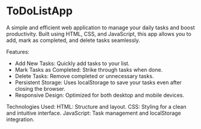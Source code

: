 # ToDoListApp
A simple and efficient web application to manage your daily tasks and boost productivity. Built using HTML, CSS, and JavaScript, this app allows you to add, mark as completed, and delete tasks seamlessly.

Features:
* Add New Tasks: Quickly add tasks to your list.
* Mark Tasks as Completed: Strike through tasks when done.
* Delete Tasks: Remove completed or unnecessary tasks.
* Persistent Storage: Uses localStorage to save your tasks even after closing the browser.
* Responsive Design: Optimized for both desktop and mobile devices.

Technologies Used:
HTML: Structure and layout.
CSS: Styling for a clean and intuitive interface.
JavaScript: Task management and localStorage integration.
